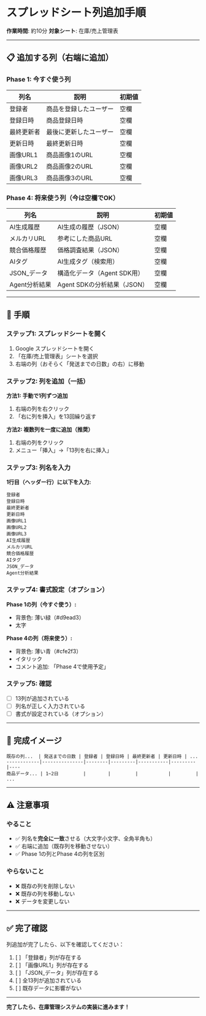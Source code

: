 # スプレッドシート列追加手順

**作業時間**: 約10分
**対象シート**: 在庫/売上管理表

---

## 📋 追加する列（右端に追加）

### Phase 1: 今すぐ使う列

| 列名 | 説明 | 初期値 |
|-----|------|--------|
| 登録者 | 商品を登録したユーザー | 空欄 |
| 登録日時 | 商品登録日時 | 空欄 |
| 最終更新者 | 最後に更新したユーザー | 空欄 |
| 更新日時 | 最終更新日時 | 空欄 |
| 画像URL1 | 商品画像1のURL | 空欄 |
| 画像URL2 | 商品画像2のURL | 空欄 |
| 画像URL3 | 商品画像3のURL | 空欄 |

### Phase 4: 将来使う列（今は空欄でOK）

| 列名 | 説明 | 初期値 |
|-----|------|--------|
| AI生成履歴 | AI生成の履歴（JSON） | 空欄 |
| メルカリURL | 参考にした商品URL | 空欄 |
| 競合価格履歴 | 価格調査結果（JSON） | 空欄 |
| AIタグ | AI生成タグ（検索用） | 空欄 |
| JSON_データ | 構造化データ（Agent SDK用） | 空欄 |
| Agent分析結果 | Agent SDKの分析結果（JSON） | 空欄 |

---

## 🔧 手順

### ステップ1: スプレッドシートを開く

1. Google スプレッドシートを開く
2. 「在庫/売上管理表」シートを選択
3. 右端の列（おそらく「発送までの日数」の右）に移動

### ステップ2: 列を追加（一括）

**方法1: 手動で1列ずつ追加**
1. 右端の列を右クリック
2. 「右に列を挿入」を13回繰り返す

**方法2: 複数列を一度に追加（推奨）**
1. 右端の列をクリック
2. メニュー「挿入」→「13列を右に挿入」

### ステップ3: 列名を入力

**1行目（ヘッダー行）に以下を入力:**

```
登録者
登録日時
最終更新者
更新日時
画像URL1
画像URL2
画像URL3
AI生成履歴
メルカリURL
競合価格履歴
AIタグ
JSON_データ
Agent分析結果
```

### ステップ4: 書式設定（オプション）

**Phase 1の列（今すぐ使う）:**
- 背景色: 薄い緑（#d9ead3）
- 太字

**Phase 4の列（将来使う）:**
- 背景色: 薄い青（#cfe2f3）
- イタリック
- コメント追加: 「Phase 4で使用予定」

### ステップ5: 確認

- [ ] 13列が追加されている
- [ ] 列名が正しく入力されている
- [ ] 書式が設定されている（オプション）

---

## 📸 完成イメージ

```
既存の列...  | 発送までの日数 | 登録者 | 登録日時 | 最終更新者 | 更新日時 | ...
------------|---------------|--------|---------|-----------|---------|----
商品データ... | 1~2日         |        |         |           |         | ...
```

---

## ⚠️ 注意事項

### やること
- ✅ 列名を**完全に一致**させる（大文字小文字、全角半角も）
- ✅ 右端に追加（既存列を移動させない）
- ✅ Phase 1の列とPhase 4の列を区別

### やらないこと
- ❌ 既存の列を削除しない
- ❌ 既存の列を移動しない
- ❌ データを変更しない

---

## ✅ 完了確認

列追加が完了したら、以下を確認してください：

1. [ ] 「登録者」列が存在する
2. [ ] 「画像URL1」列が存在する
3. [ ] 「JSON_データ」列が存在する
4. [ ] 全13列が追加されている
5. [ ] 既存データに影響がない

---

**完了したら、在庫管理システムの実装に進みます！**
